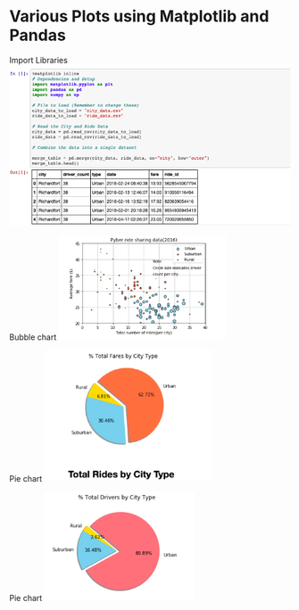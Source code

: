 # Various Plots using Matplotlib and Pandas

Import Libraries
![](images/Import%20Libraries.png)

Bubble chart
<img src="images/PyberRideShareData.png" width="300" >

Pie chart
<img src="images/TotalFaresByCityType.png" width="300" >

Pie chart
<img src="images/TotalDriverByCityType.png" width="270" >                                                  
